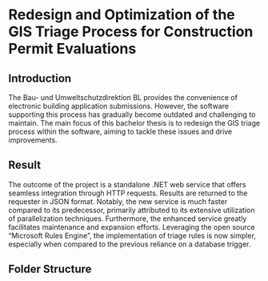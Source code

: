 # Redesign and Optimization of the GIS Triage Process for Construction Permit Evaluations

## Introduction

The Bau- und Umweltschutzdirektion BL provides the convenience of electronic building application submissions. However, the software supporting this process has gradually become outdated and challenging to maintain. The main focus of this bachelor thesis is to redesign the GIS triage process within the software, aiming to tackle these issues and drive improvements.

## Result

The outcome of the project is a standalone .NET web service that offers seamless integration through HTTP requests. Results are returned to the requester in JSON format.
Notably, the new service is much faster compared to its predecessor, primarily attributed to its extensive utilization of parallelization techniques. Furthermore, the enhanced service greatly facilitates maintenance and expansion efforts. Leveraging the open source “Microsoft Rules Engine”, the implementation of triage rules is now simpler, especially when compared to the previous reliance on a database trigger.

## Folder Structure
